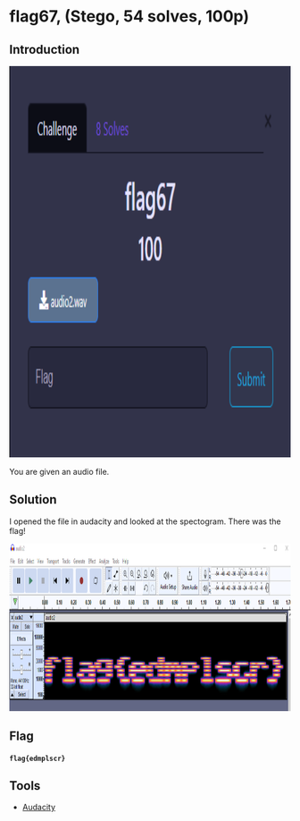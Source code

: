 # flag67, (Stego, 54 solves, 100p)

## Introduction

<p align="left">
  <img height=700 img src=./readme_assets/flag67-challenge.PNG/>
</p>

You are given an audio file.

## Solution

I opened the file in audacity and looked at the spectogram. There was the flag!

<p align="left">
  <img height=300 img src=./readme_assets/flag67-flag.PNG/>
</p>

## Flag

**`flag{edmplscr}`**

## Tools

- [Audacity](https://www.audacityteam.org/)

